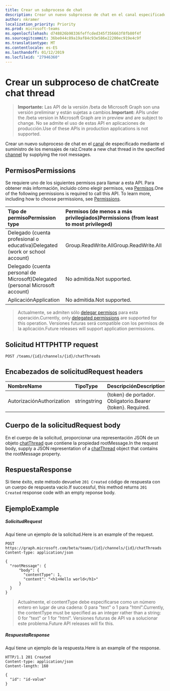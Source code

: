 ```yaml
---
title: Crear un subproceso de chat
description: Crear un nuevo subproceso de chat en el canal especificado mediante el suministro de los mensajes de raíz.
author: nkramer
localization_priority: Priority
ms.prod: microsoft-teams
ms.openlocfilehash: d748826b98336feffcded345f356663f8fb80f4f
ms.sourcegitcommit: 36be044c89a19af84c93e586e22200ec919e4c9f
ms.translationtype: MT
ms.contentlocale: es-ES
ms.lasthandoff: 01/12/2019
ms.locfileid: "27946360"
---
```

# <a name="create-chat-thread"></a><span data-ttu-id="5c629-103">Crear un subproceso de chat</span><span class="sxs-lookup"><span data-stu-id="5c629-103">Create chat thread</span></span>

> <span data-ttu-id="5c629-104">**Importante:** Las API de la versión /beta de Microsoft Graph son una versión preliminar y están sujetas a cambios.</span><span class="sxs-lookup"><span data-stu-id="5c629-104">**Important:** APIs under the /beta version in Microsoft Graph are in preview and are subject to change.</span></span> <span data-ttu-id="5c629-105">No se admite el uso de estas API en aplicaciones de producción.</span><span class="sxs-lookup"><span data-stu-id="5c629-105">Use of these APIs in production applications is not supported.</span></span>

<span data-ttu-id="5c629-106">Crear un nuevo subproceso de chat en el [canal](../resources/channel.md) de especificado mediante el suministro de los mensajes de raíz.</span><span class="sxs-lookup"><span data-stu-id="5c629-106">Create a new chat thread in the specified [channel](../resources/channel.md) by supplying the root messages.</span></span>

## <a name="permissions"></a><span data-ttu-id="5c629-107">Permisos</span><span class="sxs-lookup"><span data-stu-id="5c629-107">Permissions</span></span>
<span data-ttu-id="5c629-p102">Se requiere uno de los siguientes permisos para llamar a esta API. Para obtener más información, incluido cómo elegir permisos, vea [Permisos](/graph/permissions-reference).</span><span class="sxs-lookup"><span data-stu-id="5c629-p102">One of the following permissions is required to call this API. To learn more, including how to choose permissions, see [Permissions](/graph/permissions-reference).</span></span>

|<span data-ttu-id="5c629-110">Tipo de permiso</span><span class="sxs-lookup"><span data-stu-id="5c629-110">Permission type</span></span>      | <span data-ttu-id="5c629-111">Permisos (de menos a más privilegiados)</span><span class="sxs-lookup"><span data-stu-id="5c629-111">Permissions (from least to most privileged)</span></span>              |
|:--------------------|:---------------------------------------------------------|
|<span data-ttu-id="5c629-112">Delegado (cuenta profesional o educativa)</span><span class="sxs-lookup"><span data-stu-id="5c629-112">Delegated (work or school account)</span></span> | <span data-ttu-id="5c629-113">Group.ReadWrite.All</span><span class="sxs-lookup"><span data-stu-id="5c629-113">Group.ReadWrite.All</span></span>    |
|<span data-ttu-id="5c629-114">Delegado (cuenta personal de Microsoft)</span><span class="sxs-lookup"><span data-stu-id="5c629-114">Delegated (personal Microsoft account)</span></span> | <span data-ttu-id="5c629-115">No admitida.</span><span class="sxs-lookup"><span data-stu-id="5c629-115">Not supported.</span></span>    |
|<span data-ttu-id="5c629-116">Aplicación</span><span class="sxs-lookup"><span data-stu-id="5c629-116">Application</span></span> | <span data-ttu-id="5c629-117">No admitida.</span><span class="sxs-lookup"><span data-stu-id="5c629-117">Not supported.</span></span> |

> <span data-ttu-id="5c629-118">Actualmente, se admiten sólo [delegar permisos](/graph/permissions-reference) para esta operación.</span><span class="sxs-lookup"><span data-stu-id="5c629-118">Currently, only [delegated permissions](/graph/permissions-reference) are supported for this operation.</span></span>  <span data-ttu-id="5c629-119">Versiones futuras será compatible con los permisos de la aplicación.</span><span class="sxs-lookup"><span data-stu-id="5c629-119">Future releases will support application permissions.</span></span> 

## <a name="http-request"></a><span data-ttu-id="5c629-120">Solicitud HTTP</span><span class="sxs-lookup"><span data-stu-id="5c629-120">HTTP request</span></span>
<!-- { "blockType": "ignored" } -->
```http
POST /teams/{id}/channels/{id}/chatThreads
```
## <a name="request-headers"></a><span data-ttu-id="5c629-121">Encabezados de solicitud</span><span class="sxs-lookup"><span data-stu-id="5c629-121">Request headers</span></span>
| <span data-ttu-id="5c629-122">Nombre</span><span class="sxs-lookup"><span data-stu-id="5c629-122">Name</span></span>       | <span data-ttu-id="5c629-123">Tipo</span><span class="sxs-lookup"><span data-stu-id="5c629-123">Type</span></span> | <span data-ttu-id="5c629-124">Descripción</span><span class="sxs-lookup"><span data-stu-id="5c629-124">Description</span></span>|
|:---------------|:--------|:----------|
| <span data-ttu-id="5c629-125">Autorización</span><span class="sxs-lookup"><span data-stu-id="5c629-125">Authorization</span></span>  | <span data-ttu-id="5c629-126">string</span><span class="sxs-lookup"><span data-stu-id="5c629-126">string</span></span>  | <span data-ttu-id="5c629-p104">{token} de portador. Obligatorio.</span><span class="sxs-lookup"><span data-stu-id="5c629-p104">Bearer {token}. Required.</span></span> |

## <a name="request-body"></a><span data-ttu-id="5c629-129">Cuerpo de la solicitud</span><span class="sxs-lookup"><span data-stu-id="5c629-129">Request body</span></span>
<span data-ttu-id="5c629-130">En el cuerpo de la solicitud, proporcionar una representación JSON de un objeto [chatThread](../resources/chatthread.md) que contiene la propiedad rootMessage.</span><span class="sxs-lookup"><span data-stu-id="5c629-130">In the request body, supply a JSON representation of a [chatThread](../resources/chatthread.md) object that contains the rootMessage property.</span></span>

## <a name="response"></a><span data-ttu-id="5c629-131">Respuesta</span><span class="sxs-lookup"><span data-stu-id="5c629-131">Response</span></span>

<span data-ttu-id="5c629-132">Si tiene éxito, este método devuelve `201 Created` código de respuesta con un cuerpo de respuesta vacío.</span><span class="sxs-lookup"><span data-stu-id="5c629-132">If successful, this method returns `201 Created` response code with an empty reponse body.</span></span>

## <a name="example"></a><span data-ttu-id="5c629-133">Ejemplo</span><span class="sxs-lookup"><span data-stu-id="5c629-133">Example</span></span>
##### <a name="request"></a><span data-ttu-id="5c629-134">Solicitud</span><span class="sxs-lookup"><span data-stu-id="5c629-134">Request</span></span>
<span data-ttu-id="5c629-135">Aquí tiene un ejemplo de la solicitud.</span><span class="sxs-lookup"><span data-stu-id="5c629-135">Here is an example of the request.</span></span>
<!-- {
  "blockType": "request",
  "name": "create_chatthread_from_channel"
}-->
```http
POST https://graph.microsoft.com/beta/teams/{id}/channels/{id}/chatThreads
Content-type: application/json

{
  "rootMessage": {
      "body": {
        "contentType": 1,
        "content": "<h1>Hello world</h1>"
      }
  }
}
```

> <span data-ttu-id="5c629-136">Actualmente, el contentType debe especificarse como un número entero en lugar de una cadena: 0 para "text" o 1 para "html".</span><span class="sxs-lookup"><span data-stu-id="5c629-136">Currently, the contentType must be specified as an integer rather than a string: 0 for "text" or 1 for "html".</span></span>  <span data-ttu-id="5c629-137">Versiones futuras de API va a solucionar este problema.</span><span class="sxs-lookup"><span data-stu-id="5c629-137">Future API releases will fix this.</span></span>

##### <a name="response"></a><span data-ttu-id="5c629-138">Respuesta</span><span class="sxs-lookup"><span data-stu-id="5c629-138">Response</span></span>

<span data-ttu-id="5c629-139">Aquí tiene un ejemplo de la respuesta.</span><span class="sxs-lookup"><span data-stu-id="5c629-139">Here is an example of the response.</span></span>
<!-- {
  "blockType": "response",
  "truncated": true,
  "@odata.type": "microsoft.graph.chatThread"
} -->
```http
HTTP/1.1 201 Created
Content-type: application/json
Content-length: 160

{
  "id": "id-value"
}
```

<!-- uuid: 8fcb5dbc-d5aa-4681-8e31-b001d5168d79
2015-10-25 14:57:30 UTC -->
<!-- {
  "type": "#page.annotation",
  "description": "Create thread",
  "keywords": "",
  "section": "documentation",
  "tocPath": ""
}-->

